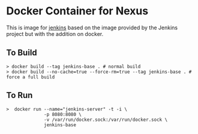 # Docker Container for Nexus


This is image for [jenkins][1] based on the image provided by the Jenkins project but
with the addition on docker.

## To Build

```
> docker build --tag jenkins-base . # normal build
> docker build --no-cache=true --force-rm=true --tag jenkins-base . # force a full build
```

## To Run

```
>  docker run --name="jenkins-server" -t -i \
              -p 8080:8080 \
              -v /var/run/docker.sock:/var/run/docker.sock \
              jenkins-base
```

[1]:  http://jenkins-ci.org/
